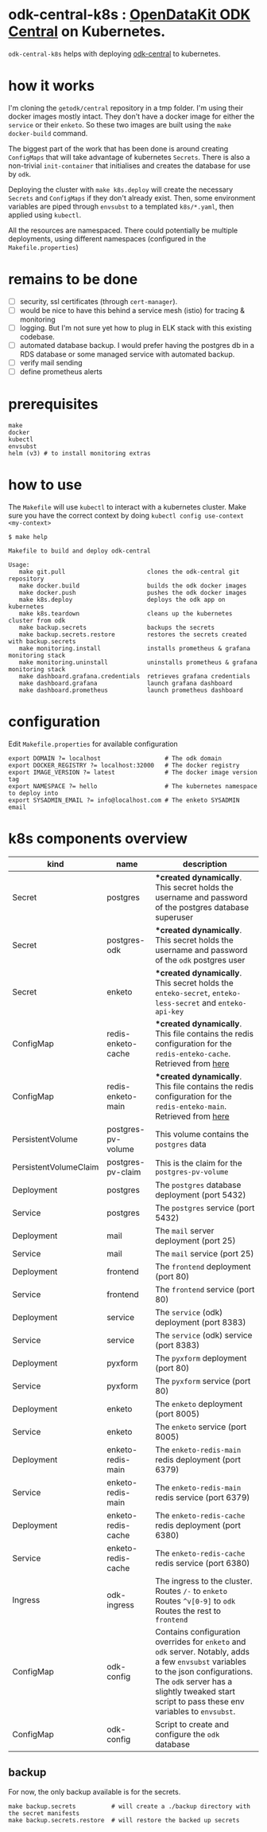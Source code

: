 # odk-central-k8s : [OpenDataKit ODK Central](https://opendatakit.org/) on Kubernetes.

`odk-central-k8s` helps with deploying [odk-central](https://github.com/getodk/central) to kubernetes.

# how it works

I'm cloning the `getodk/central` repository in a tmp folder. I'm using their docker images mostly intact. They don't have a docker image for either the `service` or their `enketo`. So these
two images are built using the `make docker-build` command. 

The biggest part of the work that has been done is around creating `ConfigMaps` that will 
take advantage of kubernetes `Secrets`. There is also a non-trivial `init-container` that
initialises and creates the database for use by `odk`. 

Deploying the cluster with `make k8s.deploy` will create the necessary `Secrets` and `ConfigMaps`
if they don't already exist. Then, some environment variables are piped through `envsubst` 
to a templated `k8s/*.yaml`, then applied using `kubectl`. 

All the resources are namespaced. There could potentially be multiple deployments, using 
different namespaces (configured in the `Makefile.properties`)

# remains to be done

- [ ] security, ssl certificates (through `cert-manager`). 
- [ ] would be nice to have this behind a service mesh (istio) for tracing & monitoring
- [ ] logging. But I'm not sure yet how to plug in ELK stack with this existing codebase.
- [ ] automated database backup. I would prefer having the postgres db in a RDS database or some managed service with automated backup. 
- [ ] verify mail sending
- [ ] define prometheus alerts

# prerequisites

```
make
docker
kubectl
envsubst
helm (v3) # to install monitoring extras
```

# how to use

The `Makefile` will use `kubectl` to interact with a kubernetes cluster. 
Make sure you have the correct context by doing `kubectl config use-context <my-context>`


```
$ make help
                                                                                  
Makefile to build and deploy odk-central                                          
                                                                                  
Usage:                                                                            
   make git.pull                       clones the odk-central git repository
   make docker.build                   builds the odk docker images
   make docker.push                    pushes the odk docker images
   make k8s.deploy                     deploys the odk app on kubernetes
   make k8s.teardown                   cleans up the kubernetes cluster from odk
   make backup.secrets                 backups the secrets
   make backup.secrets.restore         restores the secrets created with backup.secrets
   make monitoring.install             installs prometheus & grafana monitoring stack
   make monitoring.uninstall           uninstalls prometheus & grafana monitoring stack
   make dashboard.grafana.credentials  retrieves grafana credentials
   make dashboard.grafana              launch grafana dashboard
   make dashboard.prometheus           launch prometheus dashboard
```
# configuration

Edit `Makefile.properties` for available configuration

```
export DOMAIN ?= localhost                  # The odk domain
export DOCKER_REGISTRY ?= localhost:32000   # The docker registry
export IMAGE_VERSION ?= latest              # The docker image version tag
export NAMESPACE ?= hello                   # The kubernetes namespace to deploy into
export SYSADMIN_EMAIL ?= info@localhost.com # The enketo SYSADMIN email
```

# k8s components overview

|kind|name|description|
|----|----|-----------|
|Secret|postgres|__*created dynamically__. This secret holds the username and password of the postgres database superuser|
|Secret|postgres-odk|__*created dynamically__. This secret holds the username and password of the `odk` postgres user|
|Secret|enketo|__*created dynamically__. This secret holds the `enteko-secret`, `enteko-less-secret` and `enteko-api-key`|
|ConfigMap|redis-enketo-cache|__*created dynamically__. This file contains the redis configuration for the `redis-enteko-cache`. Retrieved from [here](https://raw.githubusercontent.com/getodk/central/master/files/enketo/redis-enketo-cache.conf)|
|ConfigMap|redis-enketo-main|__*created dynamically__. This file contains the redis configuration for the `redis-enteko-main`.  Retrieved from [here](https://raw.githubusercontent.com/getodk/central/master/files/enketo/redis-enketo-main.conf)|
|PersistentVolume|postgres-pv-volume|This volume contains the `postgres` data|
|PersistentVolumeClaim|postgres-pv-claim|This is the claim for the `postgres-pv-volume`|
|Deployment|postgres|The `postgres` database deployment (port 5432)|
|Service|postgres|The `postgres` service (port 5432)|
|Deployment|mail|The `mail` server deployment (port 25)|
|Service|mail|The `mail` service (port 25)|
|Deployment|frontend| The `frontend` deployment (port 80)|
|Service|frontend| The `frontend` service (port 80)|
|Deployment|service| The `service` (odk) deployment (port 8383)|
|Service|service| The `service` (odk) service (port 8383)|
|Deployment|pyxform|The `pyxform` deployment (port 80)|
|Service|pyxform|The `pyxform` service (port 80)|
|Deployment|enketo|The `enketo` deployment (port 8005)|
|Service|enketo|The `enketo` service (port 8005)|
|Deployment|enketo-redis-main|The `enketo-redis-main` redis deployment (port 6379)|
|Service|enketo-redis-main|The `enketo-redis-main` redis service (port 6379)|
|Deployment|enketo-redis-cache|The `enketo-redis-cache` redis deployment (port 6380)|
|Service|enketo-redis-cache|The `enketo-redis-cache` redis service  (port 6380)|
|Ingress|odk-ingress|The ingress to the cluster. <br> Routes `/-` to `enketo`<br>Routes `^v[0-9]` to `odk`<br>Routes the rest to `frontend`|
|ConfigMap|odk-config|Contains configuration overrides for `enketo` and `odk` server. Notably, adds a few `envsubst` variables to the json configurations. The `odk` server has a slightly tweaked start script to pass these env variables to `envsubst`. |
|ConfigMap|odk-config|Script to create and configure the `odk` database|

## backup

For now, the only backup available is for the secrets.

```
make backup.secrets          # will create a ./backup directory with the secret manifests
make backup.secrets.restore  # will restore the backed up secrets
```